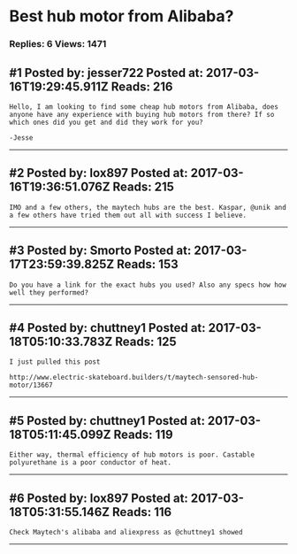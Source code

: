 # Best hub motor from Alibaba?

### Replies: 6 Views: 1471

## \#1 Posted by: jesser722 Posted at: 2017-03-16T19:29:45.911Z Reads: 216

```
Hello, I am looking to find some cheap hub motors from Alibaba, does anyone have any experience with buying hub motors from there? If so which ones did you get and did they work for you?

-Jesse
```

---
## \#2 Posted by: lox897 Posted at: 2017-03-16T19:36:51.076Z Reads: 215

```
IMO and a few others, the maytech hubs are the best. Kaspar, @unik and a few others have tried them out all with success I believe.
```

---
## \#3 Posted by: Smorto Posted at: 2017-03-17T23:59:39.825Z Reads: 153

```
Do you have a link for the exact hubs you used? Also any specs how how well they performed?
```

---
## \#4 Posted by: chuttney1 Posted at: 2017-03-18T05:10:33.783Z Reads: 125

```
I just pulled this post 

http://www.electric-skateboard.builders/t/maytech-sensored-hub-motor/13667
```

---
## \#5 Posted by: chuttney1 Posted at: 2017-03-18T05:11:45.099Z Reads: 119

```
Either way, thermal efficiency of hub motors is poor. Castable polyurethane is a poor conductor of heat.
```

---
## \#6 Posted by: lox897 Posted at: 2017-03-18T05:31:55.146Z Reads: 116

```
Check Maytech's alibaba and aliexpress as @chuttney1 showed
```

---
